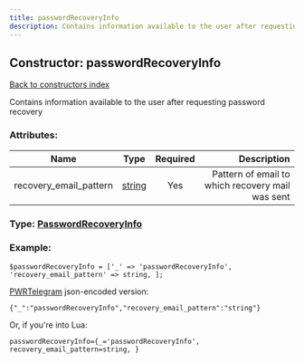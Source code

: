 ```yaml
---
title: passwordRecoveryInfo
description: Contains information available to the user after requesting password recovery
---
```

## Constructor: passwordRecoveryInfo  
[Back to constructors index](index.md)



Contains information available to the user after requesting password recovery

### Attributes:

| Name     |    Type       | Required | Description |
|----------|:-------------:|:--------:|------------:|
|recovery\_email\_pattern|[string](../types/string.md) | Yes|Pattern of email to which recovery mail was sent|



### Type: [PasswordRecoveryInfo](../types/PasswordRecoveryInfo.md)


### Example:

```
$passwordRecoveryInfo = ['_' => 'passwordRecoveryInfo', 'recovery_email_pattern' => string, ];
```  

[PWRTelegram](https://pwrtelegram.xyz) json-encoded version:

```
{"_":"passwordRecoveryInfo","recovery_email_pattern":"string"}
```


Or, if you're into Lua:  


```
passwordRecoveryInfo={_='passwordRecoveryInfo', recovery_email_pattern=string, }

```


